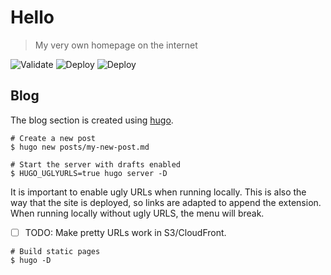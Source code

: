 # Hello

> My very own homepage on the internet

![Validate](https://github.com/RobKenis/rob-kenis-dot-com/actions/workflows/validate.yaml/badge.svg)
![Deploy](https://github.com/RobKenis/rob-kenis-dot-com/actions/workflows/deploy.yaml/badge.svg)
![Deploy](https://github.com/RobKenis/rob-kenis-dot-com/actions/workflows/learn.yaml/badge.svg)

## Blog

The blog section is created using [hugo](https://gohugo.io).
```shell
# Create a new post
$ hugo new posts/my-new-post.md
```

```shell
# Start the server with drafts enabled
$ HUGO_UGLYURLS=true hugo server -D
```
It is important to enable ugly URLs when running locally. This is also the way that the site is deployed, so links
are adapted to append the extension. When running locally without ugly URLS, the menu will break.
- [ ] TODO: Make pretty URLs work in S3/CloudFront.

```shell
# Build static pages
$ hugo -D
```
